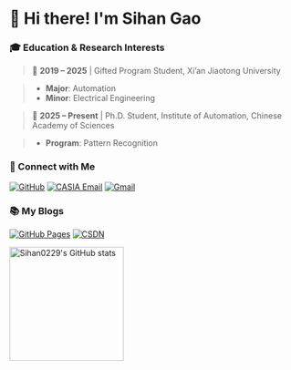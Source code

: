 # 👋 Hi there! I'm Sihan Gao  

### 🎓 Education & Research Interests   

> 📌 **2019 – 2025** | Gifted Program Student, Xi’an Jiaotong University  

>    -  **Major**: Automation   
>    -  **Minor**: Electrical Engineering   

> 📌 **2025 – Present** | Ph.D. Student, Institute of Automation, Chinese Academy of Sciences  

>    -  **Program**: Pattern Recognition    

### 🌟 Connect with Me   
[![GitHub](https://img.shields.io/badge/GitHub-000000?style=flat-square&logo=github&logoColor=white)](https://github.com/Sihan0229) [![CASIA Email](https://img.shields.io/badge/CASIA%20Email-0057B7?style=flat-square&logo=gmail&logoColor=white)](mailto:gaosihan2025@ia.ac.cn)   [![Gmail](https://img.shields.io/badge/Gmail-006400?style=flat-square&logo=gmail&logoColor=white)](mailto:sihangao2004@gmail.com)   

### 📚 My Blogs   
[![GitHub Pages](https://img.shields.io/badge/GitHub%20Blog-24292F?style=flat-square&logo=github&logoColor=white)](https://sihan0229.github.io/)  [![CSDN](https://img.shields.io/badge/CSDN-BF0A30?style=flat-square&logo=csdn&logoColor=white)](https://blog.csdn.net/GabrielleGao?spm=1010.2135.3001.5343) 

 <img src="https://github-readme-stats.vercel.app/api?username=Sihan0229&show_icons=true&include_all_commits=true&hide=contribs&title_color=006400&text_color=006400&icon_color=006400" alt="Sihan0229's GitHub stats" style="height: 200px;"> 
